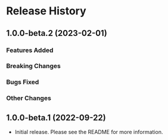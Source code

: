 # Release History

## 1.0.0-beta.2 (2023-02-01)

### Features Added

### Breaking Changes

### Bugs Fixed

### Other Changes

## 1.0.0-beta.1 (2022-09-22)

- Initial release. Please see the README for more information.
